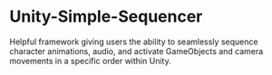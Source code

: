# Unity-Simple-Sequencer
Helpful framework giving users the ability to seamlessly sequence character animations, audio, and activate GameObjects and camera movements in a specific order within Unity.
